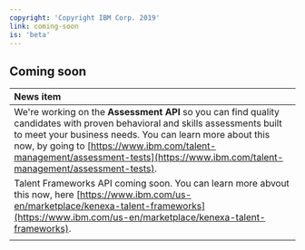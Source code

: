 ```yaml
---
copyright: 'Copyright IBM Corp. 2019'
link: coming-soon
is: 'beta'
---
```


## Coming soon

| News item     | 
|:-------------| 
| We're working on the **Assessment API** so you can find quality candidates with proven behavioral and skills assessments built to meet your business needs. You can learn more about this now, by going to [https://www.ibm.com/talent-management/assessment-tests](https://www.ibm.com/talent-management/assessment-tests). |          
| Talent Frameworks API coming soon. You can learn more abvout this now, here [https://www.ibm.com/us-en/marketplace/kenexa-talent-frameworks](https://www.ibm.com/us-en/marketplace/kenexa-talent-frameworks). |
|   |
